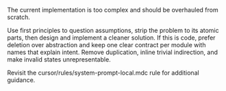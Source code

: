 The current implementation is too complex and should be overhauled from
scratch.

Use first principles to question assumptions, strip the problem to its atomic
parts, then design and implement a cleaner solution. If this is code, prefer
deletion over abstraction and keep one clear contract per module with names that
explain intent. Remove duplication, inline trivial indirection, and make invalid
states unrepresentable.

Revisit the cursor/rules/system-prompt-local.mdc rule for additional guidance.